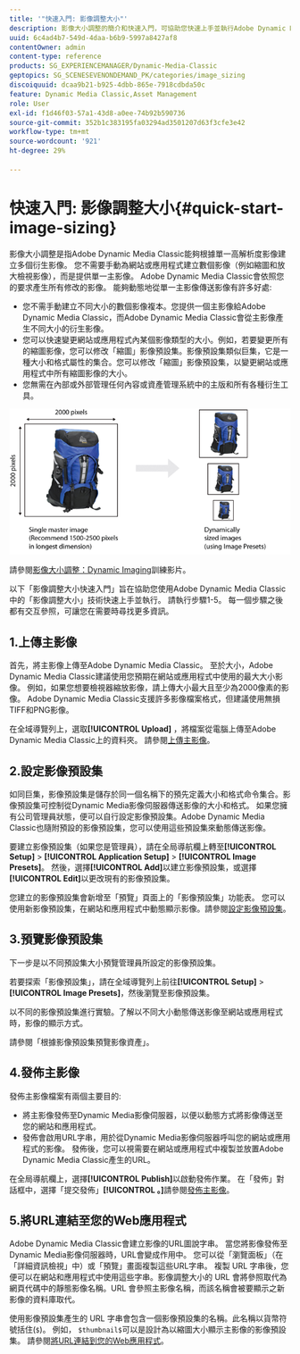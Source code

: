 ```yaml
---
title: '"快速入門: 影像調整大小"'
description: 影像大小調整的簡介和快速入門，可協助您快速上手並執行Adobe Dynamic Media Classic中的影像大小調整技術。
uuid: 6c4ad4b7-549d-4daa-b6b9-5997a8427af8
contentOwner: admin
content-type: reference
products: SG_EXPERIENCEMANAGER/Dynamic-Media-Classic
geptopics: SG_SCENESEVENONDEMAND_PK/categories/image_sizing
discoiquuid: dcaa9b21-b925-4dbb-865e-7918cdbda50c
feature: Dynamic Media Classic,Asset Management
role: User
exl-id: f1d46f03-57a1-43d8-a0ee-74b92b590736
source-git-commit: 352b1c383195fa03294ad3501207d63f3cfe3e42
workflow-type: tm+mt
source-wordcount: '921'
ht-degree: 29%

---
```


# 快速入門: 影像調整大小{#quick-start-image-sizing}

影像大小調整是指Adobe Dynamic Media Classic能夠根據單一高解析度影像建立多個衍生影像。 您不需要手動為網站或應用程式建立數個影像（例如縮圖和放大檢視影像），而是提供單一主影像。 Adobe Dynamic Media Classic會依照您的要求產生所有修改的影像。 能夠動態地從單一主影像傳送影像有許多好處:

* 您不需手動建立不同大小的數個影像複本。您提供一個主影像給Adobe Dynamic Media Classic，而Adobe Dynamic Media Classic會從主影像產生不同大小的衍生影像。
* 您可以快速變更網站或應用程式內某個影像類型的大小。例如，若要變更所有的縮圖影像，您可以修改「縮圖」影像預設集。影像預設集類似巨集，它是一種大小和格式屬性的集合。您可以修改「縮圖」影像預設集，以變更網站或應用程式中所有縮圖影像的大小。
* 您無需在內部或外部管理任何內容或資產管理系統中的主版和所有各種衍生工具。

![您可以建立與同一高解析度主檔案大小不同的多個衍生影像。](/help/assets/is_derivative_sizes_popup.png)

請參閱[影像大小調整：Dynamic Imaging](https://s7d5.scene7.com/s7viewers/html5/VideoViewer.html?videoserverurl=https://s7d5.scene7.com/is/content/&amp;emailurl=https://s7d5.scene7.com/s7/emailFriend&amp;serverUrl=https://s7d5.scene7.com/is/image/&amp;config=Scene7SharedAssets/Universal_HTML5_Video&amp;contenturl=https://s7d5.scene7.com/skins/&amp;asset=S7tutorials/557_Image%20Sizing_converted%20renamed_Dynamic%20Imaging-AVS)訓練影片。

以下「影像調整大小快速入門」旨在協助您使用Adobe Dynamic Media Classic中的「影像調整大小」技術快速上手並執行。 請執行步驟1-5。 每一個步驟之後都有交互參照，可讓您在需要時尋找更多資訊。

## 1.上傳主影像

首先，將主影像上傳至Adobe Dynamic Media Classic。 至於大小，Adobe Dynamic Media Classic建議使用您預期在網站或應用程式中使用的最大大小影像。 例如，如果您想要檢視器縮放影像，請上傳大小最大且至少為2000像素的影像。 Adobe Dynamic Media Classic支援許多影像檔案格式，但建議使用無損TIFF和PNG影像。

在全域導覽列上，選取&#x200B;**[!UICONTROL Upload]** ，將檔案從電腦上傳至Adobe Dynamic Media Classic上的資料夾。 請參閱[上傳主影像](uploading-master-images.md#uploading_master_images)。

## 2.設定影像預設集

如同巨集，影像預設集是儲存於同一個名稱下的預先定義大小和格式命令集合。影像預設集可控制從Dynamic Media影像伺服器傳送影像的大小和格式。 如果您擁有公司管理員狀態，便可以自行設定影像預設集。Adobe Dynamic Media Classic也隨附預設的影像預設集，您可以使用這些預設集來動態傳送影像。

要建立影像預設集（如果您是管理員），請在全局導航欄上轉至&#x200B;**[!UICONTROL Setup]** > **[!UICONTROL Application Setup]** > **[!UICONTROL Image Presets]**。 然後，選擇&#x200B;**[!UICONTROL Add]**&#x200B;以建立影像預設集，或選擇&#x200B;**[!UICONTROL Edit]**&#x200B;以更改現有的影像預設集。

您建立的影像預設集會新增至「預覽」頁面上的「影像預設集」功能表。 您可以使用新影像預設集，在網站和應用程式中動態顯示影像。請參閱[設定影像預設集](setting-image-presets.md#setting_up_image_presets)。

## 3.預覽影像預設集

下一步是以不同預設集大小預覽管理員所設定的影像預設集。

若要探索「影像預設集」，請在全域導覽列上前往&#x200B;**[!UICONTROL Setup]** > **[!UICONTROL Image Presets]**，然後瀏覽至影像預設集。

以不同的影像預設集進行實驗。了解以不同大小動態傳送影像至網站或應用程式時，影像的顯示方式。

請參閱「根據影像預設集預覽影像資產」。[](previewing-asset.md#previewing_an_image_asset_based_on_its_image_preset)

## 4.發佈主影像

發佈主影像檔案有兩個主要目的:

* 將主影像發佈至Dynamic Media影像伺服器，以便以動態方式將影像傳送至您的網站和應用程式。
* 發佈會啟用URL字串，用於從Dynamic Media影像伺服器呼叫您的網站或應用程式的影像。 發佈後，您可以視需要在網站或應用程式中複製並放置Adobe Dynamic Media Classic產生的URL。

在全局導航欄上，選擇&#x200B;**[!UICONTROL Publish]**&#x200B;以啟動發佈作業。 在「發佈」對話框中，選擇「提交發佈」**[!UICONTROL 。]**&#x200B;請參閱[發佈主影像](publishing-master-images.md#publishing_master_images)。

## 5.將URL連結至您的Web應用程式

Adobe Dynamic Media Classic會建立影像的URL圖說字串。 當您將影像發佈至Dynamic Media影像伺服器時，URL會變成作用中。 您可以從「瀏覽面板」（在「詳細資訊檢視」中）或「預覽」畫面複製這些URL字串。 複製 URL 字串後，您便可以在網站和應用程式中使用這些字串。影像調整大小的 URL 會將參照取代為網頁代碼中的靜態影像名稱。URL 會參照主影像名稱，而該名稱會被要顯示之新影像的資料庫取代。

使用影像預設集產生的 URL 字串會包含一個影像預設集的名稱。此名稱以貨幣符號括住(`$`)。 例如， `$thumbnail$`可以是設計為以縮圖大小顯示主影像的影像預設集。 請參閱[將URL連結到您的Web應用程式](linking-urls-web-application.md#linking_urls_to_your_web_application)。
